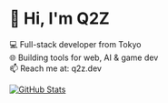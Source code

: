 # 👋 Hi, I'm Q2Z

💻 Full-stack developer from Tokyo  
🌐 Building tools for web, AI & game dev  
📫 Reach me at: q2z.dev

[![GitHub Stats](https://github-readme-stats.vercel.app/api?username=osakix&show_icons=true)](https://github.com/osakix)
